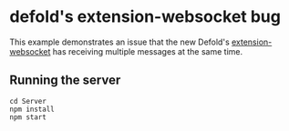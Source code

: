 # defold's extension-websocket bug

This example demonstrates an issue that the new Defold's [extension-websocket](https://github.com/defold/extension-websocket) has receiving multiple messages at the same time.

## Running the server

```
cd Server
npm install
npm start
```
